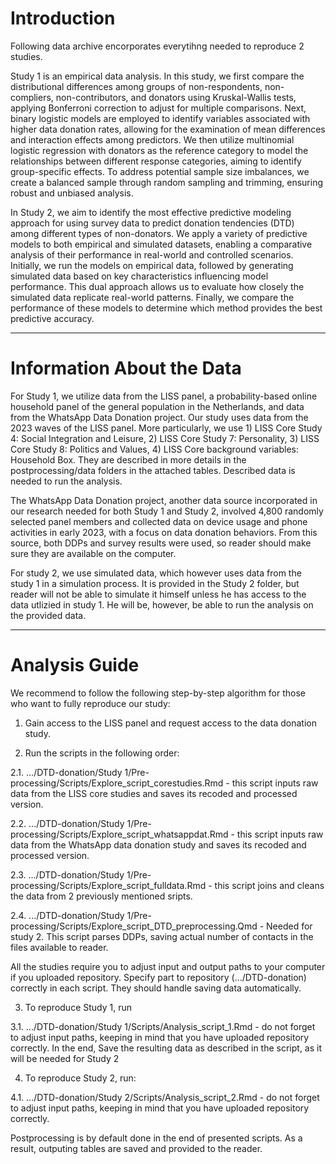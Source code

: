 # Introduction

Following data archive encorporates everytihng needed to reproduce 2 studies.

Study 1 is an empirical data analysis. In this study, we first compare the distributional differences among groups of non-respondents, non-compliers, non-contributors, and donators using Kruskal-Wallis tests, applying Bonferroni correction to adjust for multiple comparisons. Next, binary logistic models are employed to identify variables associated with higher data donation rates, allowing for the examination of mean differences and interaction effects among predictors. We then utilize multinomial logistic regression with donators as the reference category to model the relationships between different response categories, aiming to identify group-specific effects. To address potential sample size imbalances, we create a balanced sample through random sampling and trimming, ensuring robust and unbiased analysis.

In Study 2, we aim to identify the most effective predictive modeling approach for using survey data to predict donation tendencies (DTD) among different types of non-donators. We apply a variety of predictive models to both empirical and simulated datasets, enabling a comparative analysis of their performance in real-world and controlled scenarios. Initially, we run the models on empirical data, followed by generating simulated data based on key characteristics influencing model performance. This dual approach allows us to evaluate how closely the simulated data replicate real-world patterns. Finally, we compare the performance of these models to determine which method provides the best predictive accuracy.

___

# Information About the Data

For Study 1, we utilize data from the LISS panel, a probability-based online household panel of the general population in the Netherlands, and data from the WhatsApp Data Donation project. Our study uses data from the 2023 waves of the LISS panel. More particularly, we use 1) LISS Core Study 4: Social Integration and Leisure, 2) LISS Core Study 7: Personality, 3) LISS Core Study 8: Politics and Values, 4) LISS Core background variables: Household Box. They are described in more details in the postprocessing/data folders in the attached tables. Described data is needed to run the analysis.

The WhatsApp Data Donation project, another data source incorporated in our research needed for both Study 1 and Study 2, involved 4,800 randomly selected panel members and collected data on device usage and phone activities in early 2023, with a focus on data donation behaviors. From this source, both DDPs and survey results were used, so reader should make sure they are available on the computer. 

For study 2, we use simulated data, which however uses data from the study 1 in a simulation process. It is provided in the Study 2 folder, but reader will not be able to simulate it himself unless he has access to the data utlizied in study 1. He will be, however, be able to run the analysis on the provided data. 
___

# Analysis Guide

We recommend to follow the following step-by-step algorithm for those who want to fully reproduce our study:

1) Gain access to the LISS panel and request access to the data donation study.

2) Run the scripts in the following order:
   
2.1. .../DTD-donation/Study 1/Pre-processing/Scripts/Explore_script_corestudies.Rmd - this script inputs raw data from the LISS core studies and saves its recoded and processed version. 

2.2. .../DTD-donation/Study 1/Pre-processing/Scripts/Explore_script_whatsappdat.Rmd  - this script inputs raw data from the WhatsApp data donation study and saves its recoded and processed version. 

2.3. .../DTD-donation/Study 1/Pre-processing/Scripts/Explore_script_fulldata.Rmd - this script joins and cleans the data from 2 previously mentioned sripts. 

2.4. .../DTD-donation/Study 1/Pre-processing/Scripts/Explore_script_DTD_preprocessing.Qmd - Needed for study 2. This script parses DDPs, saving actual number of contacts in the files available to reader.

All the studies require you to adjust input and output paths to your computer if you uploaded repository. Specify part to repository (.../DTD-donation) correctly in each script. They should handle saving data automatically. 

3) To reproduce Study 1, run
   
3.1. .../DTD-donation/Study 1/Scripts/Analysis_script_1.Rmd - do not forget to adjust input paths, keeping in mind that you have uploaded repository correctly.
In the end, Save the resulting data as described in the script, as it will be needed for Study 2

4) To reproduce Study 2, run:
   
4.1. .../DTD-donation/Study 2/Scripts/Analysis_script_2.Rmd - do not forget to adjust input paths, keeping in mind that you have uploaded repository correctly.

Postprocessing is by default done in the end of presented scripts. As a result, outputing tables are saved and provided to the reader.  



